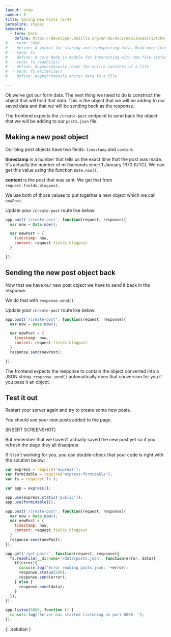 ```yaml
---
layout: step
number: 8
title: Saving New Posts (2/4)
permalink: step8/
keywords:
  - term: Date
    define: https://developer.mozilla.org/en-US/docs/Web/JavaScript/Reference/Global_Objects/Date
#  - term: JSON
#    define: A format for storing and transporting data. Read more [here](http://www.w3schools.com/js/js_json.asp). Or for more detailed docs [read this](https://developer.mozilla.org/en-US/docs/Web/JavaScript/Reference/Global_Objects/JSON)
#  - term: fs
#    define: A core Node.js module for interacting with the file system on your computer.  Read more [here](https://nodejs.org/dist/latest-v4.x/docs/api/fs.html#fs_file_system)
#  - term: fs.readFile()
#    define: Asynchronously reads the entire contents of a file
#  - term: fs.writeFile()
#    define: Asynchronously writes data to a file

---
```


Ok we've got our form data.  The next thing we need to do is construct the object that will hold that data.  This is the object that we will be adding to our saved data and that we will be sending back as the response.

The frontend expects the `/create-post` endpoint to send back the object that we will be adding to our `posts.json` file.

## Making a new post object

Our blog post objects have two fields: `timestamp` and `content`.

**timestamp** is a number that tells us the exact time that the post was made.  It's actually the number of milliseconds since 1 January 1970 (UTC).  We can get this value using the function `Date.now()`.

**content** is the post that was sent.  We get that from `request.fields.blogpost`.

We use both of those values to put together a new object which we call `newPost`.

Update your `/create-post` route like below:

```javascript
app.post('/create-post', function(request, response){
  var now = Date.now();

  var newPost = {
    timestamp: now,
    content: request.fields.blogpost
  }

});
```

## Sending the new post object back

Now that we have our new post object we have to send it back in the response.  

We do that with `response.send()`.

Update your `/create-post` route like below:

```javascript
app.post('/create-post', function(request, response){
  var now = Date.now();

  var newPost = {
    timestamp: now,
    content: request.fields.blogpost
  }
  response.send(newPost);

});
```

The frontend expects the response to contain the object converted into a JSON string.  `response.send()` automatically does that conversion for you if you pass it an object.  

## Test it out

Restart your server again and try to create some new posts.  

You should see your new posts added to the page.

[INSERT SCREENSHOT]

But remember that we haven't actually saved the new post yet so if you refresh the page they all disappear.  

If it isn't working for you, you can double-check that your code is right with the solution below:

```javascript
var express = require('express');
var formidable = require('express-formidable');
var fs = require('fs');

var app = express();

app.use(express.static('public'));
app.use(formidable());

app.post('/create-post', function(request, response){
  var now = Date.now();
  var newPost = {
    timestamp: now,
    content: request.fields.blogpost
  }
  response.send(newPost);
});

app.get('/get-posts', function(request, response){
  fs.readFile(__dirname+'/data/posts.json', function(error, data){
    if(error){
      console.log('Error reading posts.json: '+error);
      response.status(500);
      response.send(error);
    } else {
      response.send(data);
    }
  });
});

app.listen(8080, function () {
  console.log('Server has started listening on port 8080. ');
});
```
{: .solution }
